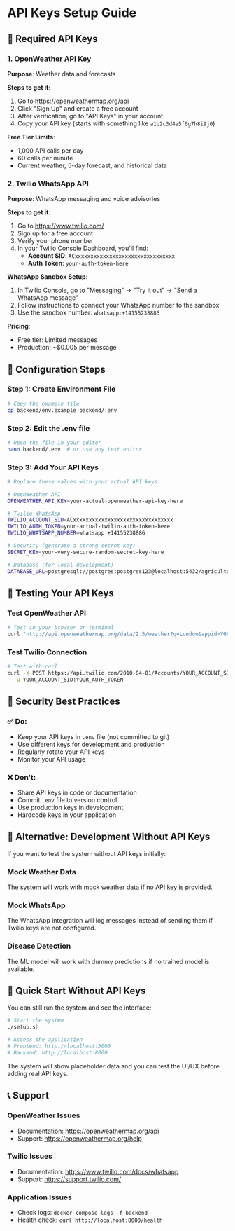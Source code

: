 # API Keys Setup Guide

## 🔑 Required API Keys

### 1. OpenWeather API Key

**Purpose**: Weather data and forecasts

**Steps to get it**:
1. Go to https://openweathermap.org/api
2. Click "Sign Up" and create a free account
3. After verification, go to "API Keys" in your account
4. Copy your API key (starts with something like `a1b2c3d4e5f6g7h8i9j0`)

**Free Tier Limits**:
- 1,000 API calls per day
- 60 calls per minute
- Current weather, 5-day forecast, and historical data

### 2. Twilio WhatsApp API

**Purpose**: WhatsApp messaging and voice advisories

**Steps to get it**:
1. Go to https://www.twilio.com/
2. Sign up for a free account
3. Verify your phone number
4. In your Twilio Console Dashboard, you'll find:
   - **Account SID**: `ACxxxxxxxxxxxxxxxxxxxxxxxxxxxxxxxx`
   - **Auth Token**: `your-auth-token-here`

**WhatsApp Sandbox Setup**:
1. In Twilio Console, go to "Messaging" → "Try it out" → "Send a WhatsApp message"
2. Follow instructions to connect your WhatsApp number to the sandbox
3. Use the sandbox number: `whatsapp:+14155238886`

**Pricing**: 
- Free tier: Limited messages
- Production: ~$0.005 per message

## 🔧 Configuration Steps

### Step 1: Create Environment File
```bash
# Copy the example file
cp backend/env.example backend/.env
```

### Step 2: Edit the .env file
```bash
# Open the file in your editor
nano backend/.env  # or use any text editor
```

### Step 3: Add Your API Keys
```bash
# Replace these values with your actual API keys:

# OpenWeather API
OPENWEATHER_API_KEY=your-actual-openweather-api-key-here

# Twilio WhatsApp
TWILIO_ACCOUNT_SID=ACxxxxxxxxxxxxxxxxxxxxxxxxxxxxxxxx
TWILIO_AUTH_TOKEN=your-actual-twilio-auth-token-here
TWILIO_WHATSAPP_NUMBER=whatsapp:+14155238886

# Security (generate a strong secret key)
SECRET_KEY=your-very-secure-random-secret-key-here

# Database (for local development)
DATABASE_URL=postgresql://postgres:postgres123@localhost:5432/agricultural_advisory
```

## 🧪 Testing Your API Keys

### Test OpenWeather API
```bash
# Test in your browser or terminal
curl "http://api.openweathermap.org/data/2.5/weather?q=London&appid=YOUR_API_KEY"
```

### Test Twilio Connection
```bash
# Test with curl
curl -X POST https://api.twilio.com/2010-04-01/Accounts/YOUR_ACCOUNT_SID.json \
  -u YOUR_ACCOUNT_SID:YOUR_AUTH_TOKEN
```

## 🚨 Security Best Practices

### ✅ Do:
- Keep your API keys in `.env` file (not committed to git)
- Use different keys for development and production
- Regularly rotate your API keys
- Monitor your API usage

### ❌ Don't:
- Share API keys in code or documentation
- Commit `.env` file to version control
- Use production keys in development
- Hardcode keys in your application

## 🔄 Alternative: Development Without API Keys

If you want to test the system without API keys initially:

### Mock Weather Data
The system will work with mock weather data if no API key is provided.

### Mock WhatsApp
The WhatsApp integration will log messages instead of sending them if Twilio keys are not configured.

### Disease Detection
The ML model will work with dummy predictions if no trained model is available.

## 🚀 Quick Start Without API Keys

You can still run the system and see the interface:

```bash
# Start the system
./setup.sh

# Access the application
# Frontend: http://localhost:3000
# Backend: http://localhost:8000
```

The system will show placeholder data and you can test the UI/UX before adding real API keys.

## 📞 Support

### OpenWeather Issues
- Documentation: https://openweathermap.org/api
- Support: https://openweathermap.org/help

### Twilio Issues
- Documentation: https://www.twilio.com/docs/whatsapp
- Support: https://support.twilio.com/

### Application Issues
- Check logs: `docker-compose logs -f backend`
- Health check: `curl http://localhost:8000/health`
